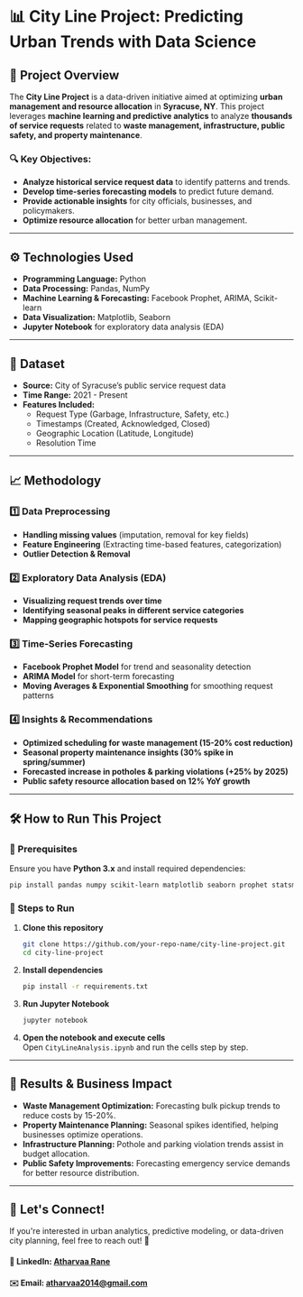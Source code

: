 # 📊 City Line Project: Predicting Urban Trends with Data Science

## 🚀 Project Overview  
The **City Line Project** is a data-driven initiative aimed at optimizing **urban management and resource allocation** in **Syracuse, NY**. This project leverages **machine learning and predictive analytics** to analyze **thousands of service requests** related to **waste management, infrastructure, public safety, and property maintenance**.

### 🔍 Key Objectives:  
- **Analyze historical service request data** to identify patterns and trends.  
- **Develop time-series forecasting models** to predict future demand.  
- **Provide actionable insights** for city officials, businesses, and policymakers.  
- **Optimize resource allocation** for better urban management.  

---

## ⚙️ Technologies Used  
- **Programming Language:** Python  
- **Data Processing:** Pandas, NumPy  
- **Machine Learning & Forecasting:** Facebook Prophet, ARIMA, Scikit-learn  
- **Data Visualization:** Matplotlib, Seaborn  
- **Jupyter Notebook** for exploratory data analysis (EDA)  

---

## 📂 Dataset  
- **Source:** City of Syracuse’s public service request data  
- **Time Range:** 2021 - Present  
- **Features Included:**  
  - Request Type (Garbage, Infrastructure, Safety, etc.)  
  - Timestamps (Created, Acknowledged, Closed)  
  - Geographic Location (Latitude, Longitude)  
  - Resolution Time  

---

## 📈 Methodology  

### 1️⃣ Data Preprocessing  
- **Handling missing values** (imputation, removal for key fields)  
- **Feature Engineering** (Extracting time-based features, categorization)  
- **Outlier Detection & Removal**  

### 2️⃣ Exploratory Data Analysis (EDA)  
- **Visualizing request trends over time**  
- **Identifying seasonal peaks in different service categories**  
- **Mapping geographic hotspots for service requests**  

### 3️⃣ Time-Series Forecasting  
- **Facebook Prophet Model** for trend and seasonality detection  
- **ARIMA Model** for short-term forecasting  
- **Moving Averages & Exponential Smoothing** for smoothing request patterns  

### 4️⃣ Insights & Recommendations  
- **Optimized scheduling for waste management (15-20% cost reduction)**  
- **Seasonal property maintenance insights (30% spike in spring/summer)**  
- **Forecasted increase in potholes & parking violations (+25% by 2025)**  
- **Public safety resource allocation based on 12% YoY growth**  

---

## 🛠️ How to Run This Project  

### 🔹 Prerequisites  
Ensure you have **Python 3.x** and install required dependencies:  
```bash
pip install pandas numpy scikit-learn matplotlib seaborn prophet statsmodels jupyter
```

### 🔹 Steps to Run  

1. **Clone this repository**  
   ```bash
   git clone https://github.com/your-repo-name/city-line-project.git
   cd city-line-project
   ```

2. **Install dependencies**  
   ```bash
   pip install -r requirements.txt
   ```

3. **Run Jupyter Notebook**  
   ```bash
   jupyter notebook
   ```

4. **Open the notebook and execute cells**  
   Open `CityLineAnalysis.ipynb` and run the cells step by step.  

---

## 📌 Results & Business Impact  
- **Waste Management Optimization:** Forecasting bulk pickup trends to reduce costs by 15-20%.  
- **Property Maintenance Planning:** Seasonal spikes identified, helping businesses optimize operations.  
- **Infrastructure Planning:** Pothole and parking violation trends assist in budget allocation.  
- **Public Safety Improvements:** Forecasting emergency service demands for better resource distribution.  

---

## 📢 Let's Connect!  
If you're interested in urban analytics, predictive modeling, or data-driven city planning, feel free to reach out! 🚀  

#### 💼 LinkedIn: [Atharvaa Rane](https://www.linkedin.com/in/atharvaa-rane/)
#### ✉️ Email: atharvaa2014@gmail.com
